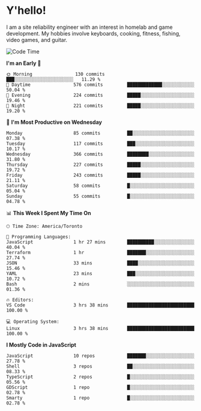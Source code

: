 # Y'hello!
I am a site reliability engineer with an interest in homelab and game development.
My hobbies involve keyboards, cooking, fitness, fishing, video games, and guitar.

<!--START_SECTION:waka-->
![Code Time](http://img.shields.io/badge/Code%20Time-57%20hrs%2052%20mins-blue)

**I'm an Early 🐤** 

```text
🌞 Morning                130 commits         ███░░░░░░░░░░░░░░░░░░░░░░   11.29 % 
🌆 Daytime                576 commits         █████████████░░░░░░░░░░░░   50.04 % 
🌃 Evening                224 commits         █████░░░░░░░░░░░░░░░░░░░░   19.46 % 
🌙 Night                  221 commits         █████░░░░░░░░░░░░░░░░░░░░   19.20 % 
```
📅 **I'm Most Productive on Wednesday** 

```text
Monday                   85 commits          ██░░░░░░░░░░░░░░░░░░░░░░░   07.38 % 
Tuesday                  117 commits         ███░░░░░░░░░░░░░░░░░░░░░░   10.17 % 
Wednesday                366 commits         ████████░░░░░░░░░░░░░░░░░   31.80 % 
Thursday                 227 commits         █████░░░░░░░░░░░░░░░░░░░░   19.72 % 
Friday                   243 commits         █████░░░░░░░░░░░░░░░░░░░░   21.11 % 
Saturday                 58 commits          █░░░░░░░░░░░░░░░░░░░░░░░░   05.04 % 
Sunday                   55 commits          █░░░░░░░░░░░░░░░░░░░░░░░░   04.78 % 
```


📊 **This Week I Spent My Time On** 

```text
🕑︎ Time Zone: America/Toronto

💬 Programming Languages: 
JavaScript               1 hr 27 mins        ██████████░░░░░░░░░░░░░░░   40.04 % 
Terraform                1 hr                ███████░░░░░░░░░░░░░░░░░░   27.74 % 
JSON                     33 mins             ████░░░░░░░░░░░░░░░░░░░░░   15.46 % 
YAML                     23 mins             ███░░░░░░░░░░░░░░░░░░░░░░   10.72 % 
Bash                     2 mins              ░░░░░░░░░░░░░░░░░░░░░░░░░   01.36 % 

🔥 Editors: 
VS Code                  3 hrs 38 mins       █████████████████████████   100.00 % 

💻 Operating System: 
Linux                    3 hrs 38 mins       █████████████████████████   100.00 % 
```

**I Mostly Code in JavaScript** 

```text
JavaScript               10 repos            ███████░░░░░░░░░░░░░░░░░░   27.78 % 
Shell                    3 repos             ██░░░░░░░░░░░░░░░░░░░░░░░   08.33 % 
TypeScript               2 repos             █░░░░░░░░░░░░░░░░░░░░░░░░   05.56 % 
GDScript                 1 repo              █░░░░░░░░░░░░░░░░░░░░░░░░   02.78 % 
Smarty                   1 repo              █░░░░░░░░░░░░░░░░░░░░░░░░   02.78 % 
```




<!--END_SECTION:waka-->
